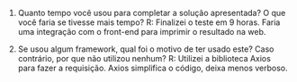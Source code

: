 1. Quanto tempo você usou para completar a solução apresentada? O que você faria se tivesse mais tempo?
    R: Finalizei o teste em 9 horas. Faria uma integração com o front-end para imprimir o resultado na web.


2. Se usou algum framework, qual foi o motivo de ter usado este? Caso contrário, por que não utilizou nenhum?
    R: Utilizei a biblioteca Axios para fazer a requisição. Axios simplifica o código, deixa menos verboso.